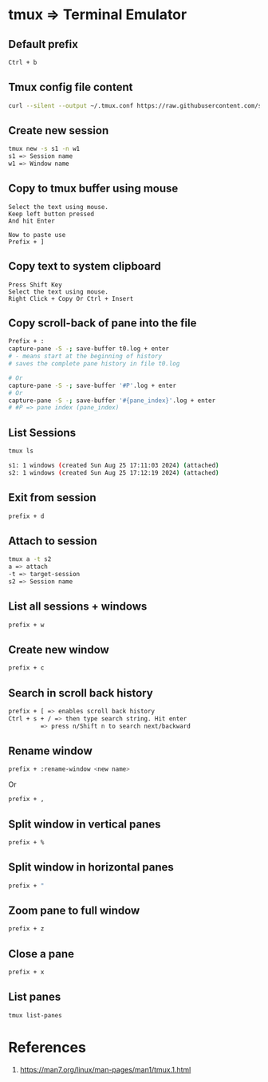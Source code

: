 # tmux => Terminal Emulator

## Default prefix
```bash
Ctrl + b
```
## Tmux config file content
```bash
curl --silent --output ~/.tmux.conf https://raw.githubusercontent.com/simplyatul/TechNotes/refs/heads/main/tmux.conf
```

## Create new session
```bash
tmux new -s s1 -n w1
s1 => Session name
w1 => Window name
```

## Copy to tmux buffer using mouse
```
Select the text using mouse.
Keep left button pressed
And hit Enter

Now to paste use
Prefix + ]
```
## Copy text to system clipboard

```
Press Shift Key
Select the text using mouse.
Right Click + Copy Or Ctrl + Insert
```

## Copy scroll-back of pane into the file
```bash
Prefix + :
capture-pane -S -; save-buffer t0.log + enter
# - means start at the beginning of history
# saves the complete pane history in file t0.log

# Or
capture-pane -S -; save-buffer '#P'.log + enter
# Or
capture-pane -S -; save-buffer '#{pane_index}'.log + enter
# #P => pane index (pane_index)
```

## List Sessions
```bash
tmux ls

s1: 1 windows (created Sun Aug 25 17:11:03 2024) (attached)
s2: 1 windows (created Sun Aug 25 17:12:19 2024) (attached)
```

## Exit from session
```bash
prefix + d
```
## Attach to session
```bash
tmux a -t s2
a => attach
-t => target-session
s2 => Session name
```
## List all sessions + windows
```bash
prefix + w
```
## Create new window
```bash
prefix + c
```

## Search in scroll back history
```bash
prefix + [ => enables scroll back history
Ctrl + s + / => then type search string. Hit enter
         => press n/Shift n to search next/backward
```

## Rename window
```bash
prefix + :rename-window <new name>
```
Or

```bash
prefix + ,
```

## Split window in vertical panes
```bash
prefix + %
```
## Split window in horizontal panes
```bash
prefix + "
```

## Zoom pane to full window
```bash
prefix + z
```

## Close a pane
```bash
prefix + x
```


## List panes
```bash
tmux list-panes
```


# References
1. https://man7.org/linux/man-pages/man1/tmux.1.html